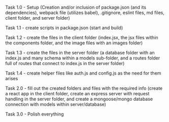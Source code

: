 Task 1.0 - Setup (Creation and/or inclusion of package.json (and its dependencies), webpack file (utilizes babel), .gitignore, eslint files, md files, client folder, and server folder)

Task 1.1 - create scripts in package.json (start and build)

Task 1.2 - create the files in the client folder (index.jsx, the jsx files within the components folder, and the image files with an images folder)

Task 1.3 - create the files in the server folder (a database folder with an index.js and many schema within a models sub-folder, and a routes folder full of routes that connect to index.js in the server folder)

Task 1.4 - create helper files like auth.js and config.js as the need for them arises

Task 2.0 - fill out the created folders and files with the required info (create a react app in the client folder, create an express server with request handling in the server folder, and create a mongoose/mongo database connection with models within server/database)

Task 3.0 - Polish everything